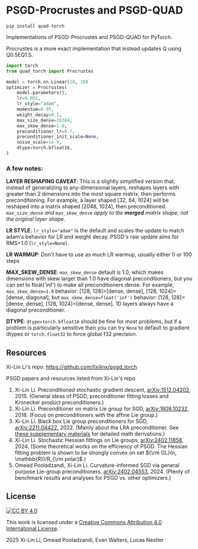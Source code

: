 # PSGD-Procrustes and PSGD-QUAD

`pip install quad-torch`

Implementations of PSGD-Procrustes and PSGD-QUAD for PyTorch.

Procrustes is a more exact implementation that instead updates Q using Q0.5EQ1.5.

```python
import torch
from quad_torch import Procrustes

model = torch.nn.Linear(10, 10)
optimizer = Procrustes(
    model.parameters(),
    lr=0.001,
    lr_style="adam",
    momentum=0.95,
    weight_decay=0.1,
    max_size_dense=16384,
    max_skew_dense=1.0,
    preconditioner_lr=0.7,
    preconditioner_init_scale=None,
    noise_scale=1e-9,
    dtype=torch.bfloat16,
)
```

### **A few notes:**

**LAYER RESHAPING CAVEAT**: This is a slightly simplified version that, instead of generalizing to any-dimensional layers, reshapes layers with greater than 2 dimensions into the most square matrix, then performs preconditioning. For example, a layer shaped [32, 64, 1024] will be reshaped into a matrix shaped [2048, 1024], then preconditioned. *`max_size_dense` and `max_skew_dense` apply to the **merged** matrix shape, not the original layer shape.*

**LR STYLE**: `lr_style="adam"` is the default and scales the update to match adam's behavior for LR and weight decay. PSGD's raw update aims for RMS=1.0 (`lr_style=None`).

**LR WARMUP**: Don't have to use as much LR warmup, usually either 0 or 100 steps

**MAX_SKEW_DENSE**: `max_skew_dense` default is 1.0, which makes dimensions with skew larger than 1.0 have diagonal preconditioners, but you can set to float('inf') to make all preconditioners dense. For example, `max_skew_dense=1.0` behavior: [128, 128]=[dense, dense], [128, 1024]=[dense, diagonal], but `max_skew_dense=float('inf')` behavior: [128, 128]=[dense, dense], [128, 1024]=[dense, dense]. 1D layers always have a diagonal preconditioner.

**DTYPE**: `dtype=torch.bfloat16` should be fine for most problems, but if a problem is particularly sensitive then you can try `None` to default to gradient dtypes or `torch.float32` to force global f32 precision.


## Resources

Xi-Lin Li's repo: https://github.com/lixilinx/psgd_torch

PSGD papers and resources listed from Xi-Lin's repo

1) Xi-Lin Li. Preconditioned stochastic gradient descent, [arXiv:1512.04202](https://arxiv.org/abs/1512.04202), 2015. (General ideas of PSGD, preconditioner fitting losses and Kronecker product preconditioners.)
2) Xi-Lin Li. Preconditioner on matrix Lie group for SGD, [arXiv:1809.10232](https://arxiv.org/abs/1809.10232), 2018. (Focus on preconditioners with the affine Lie group.)
3) Xi-Lin Li. Black box Lie group preconditioners for SGD, [arXiv:2211.04422](https://arxiv.org/abs/2211.04422), 2022. (Mainly about the LRA preconditioner. See [these supplementary materials](https://drive.google.com/file/d/1CTNx1q67_py87jn-0OI-vSLcsM1K7VsM/view) for detailed math derivations.)
4) Xi-Lin Li. Stochastic Hessian fittings on Lie groups, [arXiv:2402.11858](https://arxiv.org/abs/2402.11858), 2024. (Some theoretical works on the efficiency of PSGD. The Hessian fitting problem is shown to be strongly convex on set ${\rm GL}(n, \mathbb{R})/R_{\rm polar}$.)
5) Omead Pooladzandi, Xi-Lin Li. Curvature-informed SGD via general purpose Lie-group preconditioners, [arXiv:2402.04553](https://arxiv.org/abs/2402.04553), 2024. (Plenty of benchmark results and analyses for PSGD vs. other optimizers.)


## License

[![CC BY 4.0][cc-by-image]][cc-by]

This work is licensed under a [Creative Commons Attribution 4.0 International License][cc-by].

2025 Xi-Lin Li, Omead Pooladzandi, Evan Walters, Lucas Nestler


[cc-by]: http://creativecommons.org/licenses/by/4.0/
[cc-by-image]: https://licensebuttons.net/l/by/4.0/88x31.png
[cc-by-shield]: https://img.shields.io/badge/License-CC%20BY%204.0-lightgrey.svg
